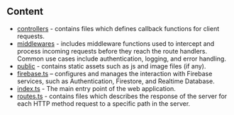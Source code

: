 ## Content
* [controllers](./controllers/) - contains files which defines callback functions for client requests.
* [middlewares](./middlewares/) - includes middleware functions used to intercept and process incoming requests before they reach the route handlers. Common use cases include authentication, logging, and error handling.
* [public](./public/) - contains static assets such as js and image files (if any).
* [firebase.ts](./firebase.ts) – configures and manages the interaction with Firebase services, such as Authentication, Firestore, and Realtime Database.
* [index.ts](./index.ts) - The main entry point of the web application.
* [routes.ts](./routes.ts) - contains files which describes the response of the server for each HTTP method request to a specific path in the server.